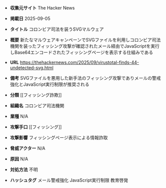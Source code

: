- **収集元サイト**
The Hacker News

- **掲載日**
2025-09-05

- **タイトル**
コロンビア司法を装うSVGマルウェア

- **概要**
新たなマルウェアキャンペーンでSVGファイルを利用しコロンビア司法機関を装ったフィッシング攻撃が確認されたメール経由でJavaScriptを実行しBase64エンコードされたフィッシングページを表示する仕組みである

- **URL**
https://thehackernews.com/2025/09/virustotal-finds-44-undetected-svg.html

- **備考**
SVGファイルを悪用した新手法のフィッシング攻撃でありメールの警戒強化とJavaScript実行制限が推奨される

- **分類**
[[フィッシング詐欺]]

- **組織名**
コロンビア司法機関

- **業種**
N/A

- **攻撃手口**
[[フィッシング]]

- **攻撃影響**
フィッシングページ表示による情報詐取

- **脅威アクター**
N/A

- **原因**
N/A

- **対処方法**
不明

- **ハッシュタグ**
メール警戒強化 JavaScript実行制限 教育啓発
